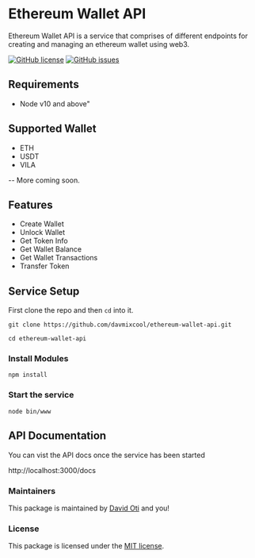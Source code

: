 # Ethereum Wallet API

Ethereum Wallet API is a service that comprises of different endpoints for creating and managing an ethereum wallet using web3. 


[![GitHub license](https://img.shields.io/github/license/davmixcool/ethereum-wallet-api.svg)](https://github.com/davmixcool/ethereum-wallet-api/blob/master/LICENSE)  [![GitHub issues](https://img.shields.io/github/issues/davmixcool/ethereum-wallet-api.svg)](https://github.com/davmixcool/ethereum-wallet-api/issues) 

## Requirements

* Node v10 and above"

## Supported Wallet

* ETH
* USDT
* VILA

-- More coming soon.


## Features

* Create Wallet
* Unlock Wallet
* Get Token Info
* Get Wallet Balance
* Get Wallet Transactions
* Transfer Token


## Service Setup

First clone the repo and then `cd` into it.

`git clone https://github.com/davmixcool/ethereum-wallet-api.git`

`cd ethereum-wallet-api`

### Install Modules

`npm install`


### Start the service

`node bin/www`


## API Documentation

You can vist the API docs once the service has been started

http://localhost:3000/docs


### Maintainers

This package is maintained by [David Oti](http://github.com/davmixcool) and you!


### License

This package is licensed under the [MIT license](https://github.com/davmixcool/ethereum-wallet-api/blob/master/LICENSE).
